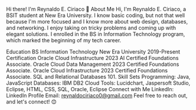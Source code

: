 Hi there! I'm Reynaldo E. Ciriaco 👋
About Me
Hi, I'm Reynaldo E. Ciriaco, a BSIT student at New Era University. I know basic coding, but not that well because I'm more focused and I know more about web design, databases, and networking. I enjoy taking on tricky problems and coming up with elegant solutions. I enrolled in the BS in Information Technology program, which marked the beginning of my tech career.

Education
BS Information Technology
New Era University
2019-Present
Certification
Oracle Cloud Infrastructure 2023 AI Certified Foundations Associate.
Oracle Cloud Data Management 2023 Certified Foundations Associate.
Oracle Cloud Infrastructure 2023 Certified Foundations Associate.
SQL and Relational Databases 101.
Skill Sets
Programming: Java, JavaScript
Databases: IBM DB2 Cloud
Tools: Lucidchart, Jaspersoft Studio, Eclipse, HTML, CSS, SQL, Oracle, Eclipse
Connect with Me
LinkedIn: LinkedIn Profile
Email: reynaldociriaco0@gmail.com
Feel free to reach out, and let's connect! 😊
